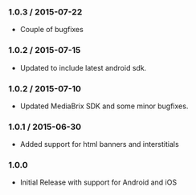 ### 1.0.3 / 2015-07-22
  * Couple of bugfixes
### 1.0.2 / 2015-07-15
  * Updated to include latest android sdk.
### 1.0.2 / 2015-07-10
  * Updated MediaBrix SDK and some minor bugfixes.
### 1.0.1 / 2015-06-30
  * Added support for html banners and interstitials
### 1.0.0
  * Initial Release with support for Android and iOS
